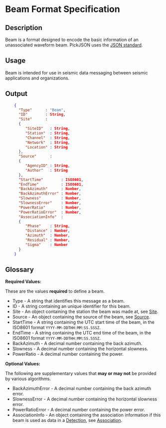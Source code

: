 # Beam Format Specification

## Description

Beam is a format designed to encode the basic information of an unassociated
waveform beam.  PickJSON uses the [JSON standard](http://www.json.org).

## Usage
Beam is intended for use in seismic data messaging between seismic applications
and organizations.

## Output
```json
    {
      "Type"      : "Beam",
      "ID"        : String,
      "Site"      :
      {
         "SiteID"   : String,
         "Station"  : String,
         "Channel"  : String,
         "Network"  : String,
         "Location" : String
      },
      "Source"      :
      {
         "AgencyID" : String,
         "Author"   : String
      },
      "StartTime"        : ISO8601,
      "EndTime"          : ISO8601,
      "BackAzimuth"      : Number,
      "BackAzimuthError" : Number,
      "Slowness"         : Number,
      "SlownessError"    : Number,
      "PowerRatio"       : Number,
      "PowerRatioError"  : Number,      
      "AssociationInfo"  :
      {
         "Phase"    : String,
         "Distance" : Number,
         "Azimuth"  : Number,
         "Residual" : Number,
         "Sigma"    : Number
      }
    }
```

## Glossary
**Required Values:**

These are the values **required** to define a beam.
* Type - A string that identifies this message as a beam.
* ID - A string containing an unique identifier for this beam.
* Site - An object containing the station the beam was made at, see
[Site](Site.md).
* Source - An object containing the source of the beam, see [Source](Source.md).
* StartTime - A string containing the UTC start time of the beam, in the ISO8601
format `YYYY-MM-DDTHH:MM:SS.SSSZ`.
* EndTime - A string containing the UTC end time of the beam, in the ISO8601
format `YYYY-MM-DDTHH:MM:SS.SSSZ`.
* BackAzimuth - A decimal number containing the back azimuth.
* Slowness - A decimal number containing the horizontal slowness.
* PowerRatio - A decimal number containing the power.

**Optional Values:**

The following are supplementary values that **may or may not** be provided by
various algorithms.
* BackAzimuthError - A decimal number containing the back azimuth error.
* SlownessError - A decimal number containing the horizontal slowness error.
* PowerRatioError - A decimal number containing the power error.
* AssociationInfo - An object containing the association information if this
beam is used as data in a [Detection](Detection.md), see
[Association](Association.md).
